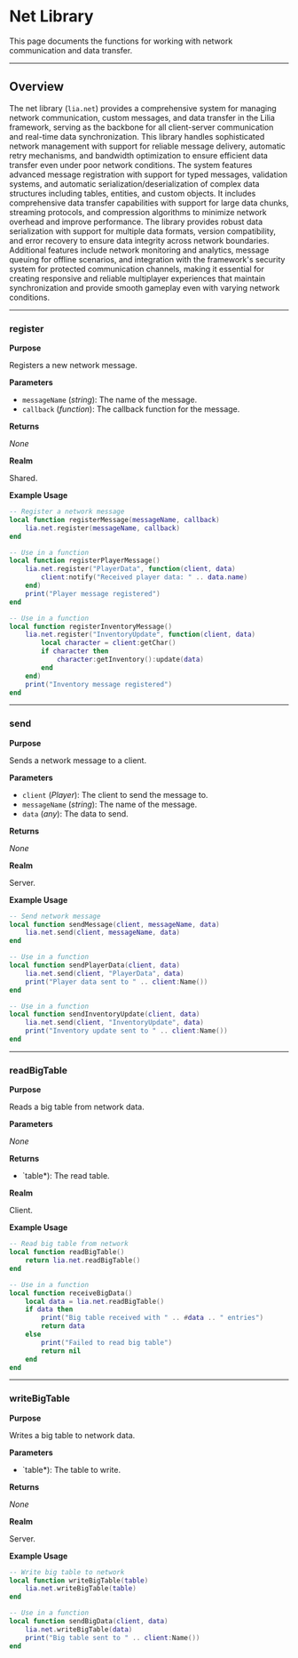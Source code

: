 # Net Library

This page documents the functions for working with network communication and data transfer.

---

## Overview

The net library (`lia.net`) provides a comprehensive system for managing network communication, custom messages, and data transfer in the Lilia framework, serving as the backbone for all client-server communication and real-time data synchronization. This library handles sophisticated network management with support for reliable message delivery, automatic retry mechanisms, and bandwidth optimization to ensure efficient data transfer even under poor network conditions. The system features advanced message registration with support for typed messages, validation systems, and automatic serialization/deserialization of complex data structures including tables, entities, and custom objects. It includes comprehensive data transfer capabilities with support for large data chunks, streaming protocols, and compression algorithms to minimize network overhead and improve performance. The library provides robust data serialization with support for multiple data formats, version compatibility, and error recovery to ensure data integrity across network boundaries. Additional features include network monitoring and analytics, message queuing for offline scenarios, and integration with the framework's security system for protected communication channels, making it essential for creating responsive and reliable multiplayer experiences that maintain synchronization and provide smooth gameplay even with varying network conditions.

---

### register

**Purpose**

Registers a new network message.

**Parameters**

* `messageName` (*string*): The name of the message.
* `callback` (*function*): The callback function for the message.

**Returns**

*None*

**Realm**

Shared.

**Example Usage**

```lua
-- Register a network message
local function registerMessage(messageName, callback)
    lia.net.register(messageName, callback)
end

-- Use in a function
local function registerPlayerMessage()
    lia.net.register("PlayerData", function(client, data)
        client:notify("Received player data: " .. data.name)
    end)
    print("Player message registered")
end

-- Use in a function
local function registerInventoryMessage()
    lia.net.register("InventoryUpdate", function(client, data)
        local character = client:getChar()
        if character then
            character:getInventory():update(data)
        end
    end)
    print("Inventory message registered")
end
```

---

### send

**Purpose**

Sends a network message to a client.

**Parameters**

* `client` (*Player*): The client to send the message to.
* `messageName` (*string*): The name of the message.
* `data` (*any*): The data to send.

**Returns**

*None*

**Realm**

Server.

**Example Usage**

```lua
-- Send network message
local function sendMessage(client, messageName, data)
    lia.net.send(client, messageName, data)
end

-- Use in a function
local function sendPlayerData(client, data)
    lia.net.send(client, "PlayerData", data)
    print("Player data sent to " .. client:Name())
end

-- Use in a function
local function sendInventoryUpdate(client, data)
    lia.net.send(client, "InventoryUpdate", data)
    print("Inventory update sent to " .. client:Name())
end
```

---

### readBigTable

**Purpose**

Reads a big table from network data.

**Parameters**

*None*

**Returns**

* `table*): The read table.

**Realm**

Client.

**Example Usage**

```lua
-- Read big table from network
local function readBigTable()
    return lia.net.readBigTable()
end

-- Use in a function
local function receiveBigData()
    local data = lia.net.readBigTable()
    if data then
        print("Big table received with " .. #data .. " entries")
        return data
    else
        print("Failed to read big table")
        return nil
    end
end
```

---

### writeBigTable

**Purpose**

Writes a big table to network data.

**Parameters**

* `table*): The table to write.

**Returns**

*None*

**Realm**

Server.

**Example Usage**

```lua
-- Write big table to network
local function writeBigTable(table)
    lia.net.writeBigTable(table)
end

-- Use in a function
local function sendBigData(client, data)
    lia.net.writeBigTable(data)
    print("Big table sent to " .. client:Name())
end
```